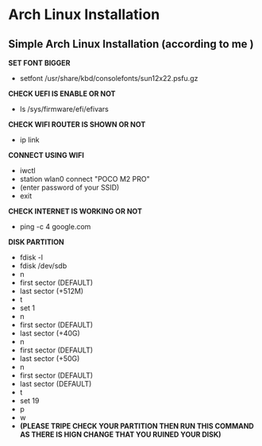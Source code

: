 # Arch Linux Installation

## Simple Arch Linux Installation  (according to me )

**SET FONT BIGGER**
* setfont /usr/share/kbd/consolefonts/sun12x22.psfu.gz

**CHECK UEFI IS ENABLE OR NOT**
* ls /sys/firmware/efi/efivars

**CHECK WIFI ROUTER IS SHOWN OR NOT**
* ip link

**CONNECT USING WIFI**
* iwctl
* station wlan0 connect "POCO M2 PRO"
* (enter password of your SSID)
* exit

**CHECK INTERNET IS WORKING OR NOT**
* ping -c 4 google.com

**DISK PARTITION**
*  fdisk -l
*  fdisk /dev/sdb              
*  n                           
*  first sector (DEFAULT)      
*  last sector  (+512M)                               
*  t                          
*  set 1                       
*  n                           
*  first sector (DEFAULT)
*  last sector  (+40G)         
*  n                           
*  first sector (DEFAULT)
*  last sector  (+50G)         
*  n                           
*  first sector (DEFAULT)
*  last sector  (DEFAULT)
*  t                           
*  set 19                      
*  p                          
*  w                            
*  **(PLEASE TRIPE CHECK YOUR PARTITION THEN RUN THIS COMMAND AS THERE IS HIGN CHANGE THAT YOU RUINED YOUR DISK)**
      
      
      
      
      
   
   
   
   
   
   
   
   
   
   
   
   
   
   
   

